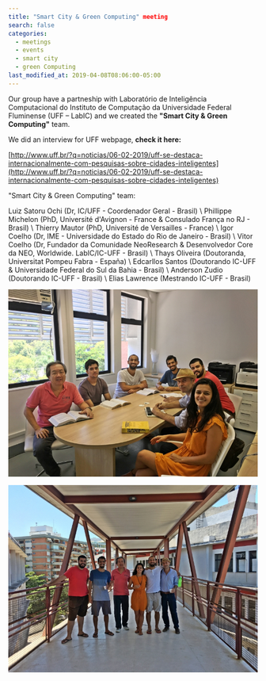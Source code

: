 ```yaml
---
title: "Smart City & Green Computing" meeting
search: false
categories:
  - meetings
  - events
  - smart city
  - green Computing
last_modified_at: 2019-04-08T08:06:00-05:00
---
```


Our group have a partneship with Laboratório de Inteligência Computacional do Instituto de Computação da
Universidade Federal Fluminense (UFF – LabIC) and we created the **"Smart City & Green Computing"** team.

We did an interview for UFF webpage, **check it here:**

[http://www.uff.br/?q=noticias/06-02-2019/uff-se-destaca-internacionalmente-com-pesquisas-sobre-cidades-inteligentes](http://www.uff.br/?q=noticias/06-02-2019/uff-se-destaca-internacionalmente-com-pesquisas-sobre-cidades-inteligentes)

"Smart City & Green Computing" team:

Luiz Satoru Ochi (Dr, IC/UFF - Coordenador Geral - Brasil) \\
Phillippe Michelon (PhD, Université d'Avignon - France & Consulado França no RJ - Brasil) \\
Thierry Mautor (PhD, Université de Versailles - France) \\
Igor Coelho (Dr, IME - Universidade do Estado do Rio de Janeiro - Brasil) \\
Vitor Coelho (Dr, Fundador da Comunidade NeoResearch & Desenvolvedor Core da NEO, Worldwide. LabIC/IC-UFF - Brasil) \\
Thays Oliveira (Doutoranda, Universitat Pompeu Fabra - España) \\
Edcarllos Santos (Doutorando IC-UFF & Universidade Federal do Sul da Bahia - Brasil) \\
Anderson Zudio (Doutorando IC-UFF - Brasil) \\
Elias Lawrence (Mestrando IC-UFF - Brasil)

![Smart City & Green Computing Team](assets/images/SC&GC_meet/team1.jpg)

![Smart City & Green Computing Team](assets/images/SC&GC_meet/team2.jpg)
